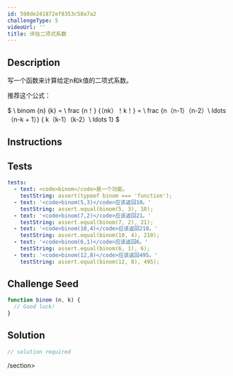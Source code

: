 ```yaml
---
id: 598de241872ef8353c58a7a2
challengeType: 5
videoUrl: ''
title: 评估二项式系数
---
```


## Description
<section id="description"><p>写一个函数来计算给定n和k值的二项式系数。 </p><p>推荐这个公式： </p> $ \ binom {n} {k} = \ frac {n！} {（nk）！k！} = \ frac {n（n-1）（n-2）\ ldots（n-k + 1）} { k（k-1）（k-2）\ ldots 1} $ </section>

## Instructions
<section id="instructions">
</section>

## Tests
<section id='tests'>

```yml
tests:
  - text: <code>binom</code>是一个功能。
    testString: assert(typeof binom === 'function');
  - text: '<code>binom(5,3)</code>应该返回10。'
    testString: assert.equal(binom(5, 3), 10);
  - text: '<code>binom(7,2)</code>应该返回21。'
    testString: assert.equal(binom(7, 2), 21);
  - text: '<code>binom(10,4)</code>应该返回210。'
    testString: assert.equal(binom(10, 4), 210);
  - text: '<code>binom(6,1)</code>应该返回6。'
    testString: assert.equal(binom(6, 1), 6);
  - text: '<code>binom(12,8)</code>应该返回495。'
    testString: assert.equal(binom(12, 8), 495);

```

</section>

## Challenge Seed
<section id='challengeSeed'>

<div id='js-seed'>

```js
function binom (n, k) {
  // Good luck!
}

```

</div>



</section>

## Solution
<section id='solution'>

```js
// solution required
```

/section>
